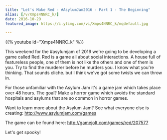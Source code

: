 ```yaml
---
title: "Let's Make Red - #AsylumJam2016 - Part 1 - The Beginning"
alias: [/v/Xmps4NNRC_k/]
date: 2016-10-29
featured_image: https://i.ytimg.com/vi/Xmps4NNRC_k/mqdefault.jpg

---
```


{{% youtube id="Xmps4NNRC_k" %}}

This weekend for the #asylumjam of 2016 we're going to be developing a game called Red. Red is a game all about social interactions. A house full of featureless people, one of them is not like the others and one of them is you. Try to find the murderer before he murders you. I know what you're thinking. That sounds cliche. but I think we've got some twists we can throw in.

For those unfamiliar with the Asylum Jam it's a game jam which takes place over 48 hours. The goal? Make a horror game which avoids the standard hospitals and asylums that are so common in horror games.

Want to learn more about the Asylum Jam? See what everyone else is creating: http://www.asylumjam.com/games

The game can be found here: http://gamejolt.com/games/red/207577

Let's get spooky!